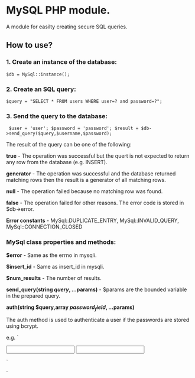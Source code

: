 # MySQL PHP module.

A module for easilty creating secure SQL queries.

## How to use?

### 1. Create an instance of the database:

`$db = MySql::instance();`

### 2. Create an SQL query:

`$query = "SELECT * FROM users WHERE user=? and password=?";`

### 3. Send the query to the database:

`
$user = 'user';
$password = 'password';
$result = $db->send_query($query,$username,$password);`

The result of the query can be one of the following:

**true** - The operation was successful but the quert is not expected to return 
any row from the database (e.g. INSERT).

**generator** - The operation was successful and the database returned matching rows 
then the result is a generator of all matching rows.

**null** - The operation failed because no matching row was found.

**false** - The operation failed for other reasons. 
The error code is stored in $db->error.

**Error constants** -  MySql::DUPLICATE_ENTRY,  MySql::INVALID_QUERY,   MySql::CONNECTION_CLOSED
 

### MySql class properties and methods:

**$error** - Same as the errno in mysqli.

**$insert_id** - Same as insert_id in mysqli.

**$num_results** - The number of results.

**send_query(string $query,...$params)** - $params are the bounded variable in the prepared query.

**auth(string $query,array $password_field,...$params)**

The auth method is used to authenticate a user if the passwords are stored using bcrypt.

e.g.
`
<?php
$query = "SELECT * FROM users WHERE user=?"; //Do not include the password column here
$db = MySql::instance();
$user = $_POST['user'];
$pass = $_POST['password'];
$success = $db auth($query,['password'  $pass],$user);
?>
<form>
  <input type="text" name="user">
  <input type="passwrod" name="password">
</form>
`

`







